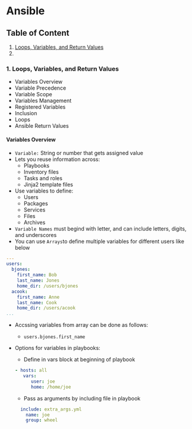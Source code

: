 # Ansible

## Table of Content
1. [Loops, Variables, and Return Values](#loops,-variables,-and-return-values)
2. 

### 1. Loops, Variables, and Return Values
* Variables Overview
* Variable Precedence
* Variable Scope
* Variables Management
* Registered Variables
* Inclusion
* Loops
* Ansible Return Values

#### Variables Overview
* `Variable:` String or number that gets assigned value
* Lets you reuse information across:
	* Playbooks
	* Inventory files
	* Tasks and roles
	* Jinja2 template files
* Use variables to define:
	* Users
	* Packages
	* Services
	* Files
	* Archives
* `Variable Names` must begind with letter, and can include letters, digits, and underscores
* You can use `Arrays`to define multiple variables for different users like below


```yaml
---
users:
  bjones:
    first_name: Bob
    last_name: Jones
    home_dir: /users/bjones
  acook:
    first_name: Anne
    last_name: Cook
    home_dir: /users/acook
...
```
* Accssing variables from array can be done as follows:
	* `users.bjones.first_name`
* Options for variables in playbooks:
	* Define in vars block at beginning of playbook
	
	```yaml
	- hosts: all
       vars:
          user: joe
          home: /home/joe
	```
	* Pass as arguments by including file in playbook
	
	```yaml
      include: extra_args.yml
        name: joe
        group: wheel
    ```
